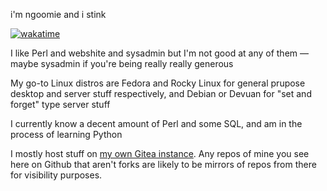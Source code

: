 i'm ngoomie and i stink

[![wakatime](https://wakatime.com/badge/user/b6d0368c-52a9-4ebc-808c-7ea30edd3cb4.svg?style=plastic)](https://wakatime.com/@b6d0368c-52a9-4ebc-808c-7ea30edd3cb4)

I like Perl and webshite and sysadmin but I'm not good at any of them — maybe sysadmin if you're being really really generous

My go-to Linux distros are Fedora and Rocky Linux for general prupose desktop and server stuff respectively, and Debian or Devuan for "set and forget" type server stuff

I currently know a decent amount of Perl and some SQL, and am in the process of learning Python

I mostly host stuff on [my own Gitea instance](https://git.hyperboreal.zone/nu). Any repos of mine you see here on Github that aren't forks are likely to be mirrors of repos from there for visibility purposes.
